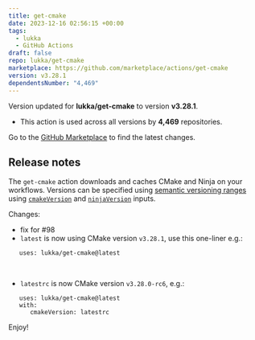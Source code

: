 ```yaml
---
title: get-cmake
date: 2023-12-16 02:56:15 +00:00
tags:
  - lukka
  - GitHub Actions
draft: false
repo: lukka/get-cmake
marketplace: https://github.com/marketplace/actions/get-cmake
version: v3.28.1
dependentsNumber: "4,469"
---
```



Version updated for **lukka/get-cmake** to version **v3.28.1**.
- This action is used across all versions by **4,469** repositories.

Go to the [GitHub Marketplace](https://github.com/marketplace/actions/get-cmake) to find the latest changes.

## Release notes

The `get-cmake` action downloads and caches CMake and Ninja on your workflows. Versions can be specified using [semantic versioning ranges](https://docs.npmjs.com/about-semantic-versioning) using [`cmakeVersion`](https://github.com/lukka/get-cmake/blob/latest/action.yml#L13) and [`ninjaVersion`](https://github.com/lukka/get-cmake/blob/latest/action.yml#L16) inputs.

Changes:
 - fix for #98 
 - `latest` is now using CMake version `v3.28.1`, use this one-liner e.g.:
 ```
    uses: lukka/get-cmake@latest
```

 <br>

-  `latestrc` is now CMake version `v3.28.0-rc6`, e.g.:
 
  ```
     uses: lukka/get-cmake@latest
     with:
        cmakeVersion: latestrc  
  ```

Enjoy!
